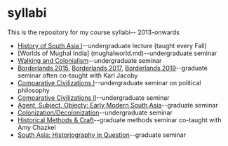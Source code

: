 syllabi
=======

This is the repository for my course syllabi-- 2013-onwards
* [History of South Asia I](SAsyll.md)--undergraduate lecture (taught every Fall)
* [Worlds of Mughal India] (mughalworld.md)--undergraduate seminar
* [Walking and Colonialism](wandc.md)--undergraduate seminar
* [Borderlands 2015](borderlands.md), [Borderlands 2017](borderlands2017.md), [Borderlands 2019](borderlands2019.md)--graduate seminar often co-taught with Karl Jacoby
* [Comparative Civilizations I](cc1.md)--undergraduate seminar on political philosophy
* [Comparative Civilizations II](cc2.md)--undergraduate seminar
* [Agent, Subject, Objecty: Early Modern South Asia](agentsubjectobject.md)--graduate seminar 
* [Colonization/Decolonization](Col_Decol.md)--undergraduate seminar
* [Historical Methods & Craft](historical_methods_skills.md)--graduate methods seminar co-taught with Amy Chazkel
* [South Asia: Historiography in Question](southasia_historiography.md)--graduate seminar
